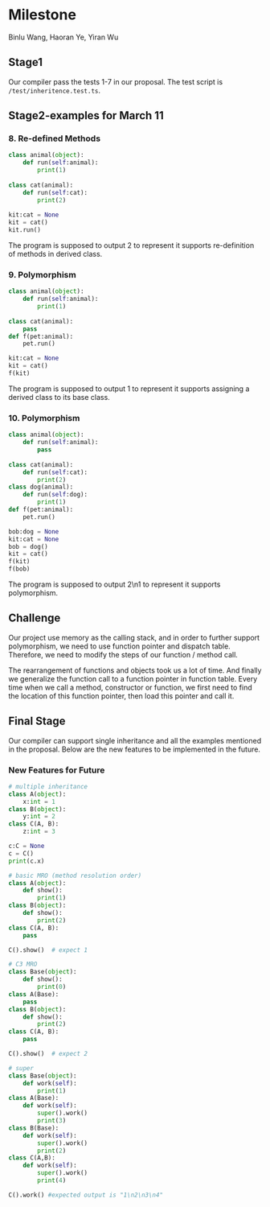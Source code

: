 # Milestone

Binlu Wang, Haoran Ye, Yiran Wu

## Stage1

Our compiler pass the tests 1-7 in our proposal. The test script is `/test/inheritence.test.ts`.

## Stage2-examples for March 11

### 8.  Re-defined Methods

```python
class animal(object):
    def run(self:animal):
        print(1)
        
class cat(animal):
    def run(self:cat):
        print(2)
        
kit:cat = None
kit = cat()
kit.run()
```

The program is supposed to output 2 to represent it supports re-definition of methods in derived class.

### 9.  Polymorphism

```python
class animal(object):
    def run(self:animal):
        print(1)
        
class cat(animal):
    pass
def f(pet:animal):
    pet.run()

kit:cat = None
kit = cat()
f(kit)
```

The program is supposed to output 1 to represent it supports assigning a derived class to its base class.

### 10.  Polymorphism

```python
class animal(object):
    def run(self:animal):
        pass
        
class cat(animal):
    def run(self:cat):
        print(2)
class dog(animal):
    def run(self:dog):
        print(1)
def f(pet:animal):
    pet.run()

bob:dog = None
kit:cat = None
bob = dog()
kit = cat()
f(kit)
f(bob)
```

The program is supposed to output 2\n1 to represent it supports polymorphism.

## Challenge

Our project use memory as the calling stack, and in order to further support polymorphism, we need to use function pointer and dispatch table. Therefore, we need to modify the steps of our function / method call. 

The rearrangement of functions and objects took us a lot of time. And finally we generalize the function call to a function pointer in function table. Every time when we call a method, constructor or function, we first need to find the location of this function pointer, then load this pointer and call it. 



## Final Stage

Our compiler can support single inheritance and all the examples mentioned in the proposal. Below are the new features to be implemented in the future.

### New Features for Future

```python
# multiple inheritance
class A(object):
    x:int = 1
class B(object):
    y:int = 2
class C(A, B):
    z:int = 3

c:C = None
c = C()
print(c.x)
```



```python
# basic MRO (method resolution order)
class A(object):
    def show():
        print(1)
class B(object):
    def show():
        print(2)
class C(A, B):
    pass

C().show()  # expect 1
```



```python
# C3 MRO
class Base(object):
    def show():
        print(0)
class A(Base):
    pass
class B(object):
    def show():
        print(2)
class C(A, B):
    pass

C().show()  # expect 2
```

```python
# super
class Base(object):
	def work(self):
		print(1)
class A(Base):
	def work(self):
		super().work()
		print(3)
class B(Base):
	def work(self):
		super().work()
		print(2)
class C(A,B):
	def work(self):
		super().work()
		print(4)

C().work() #expected output is "1\n2\n3\n4"
```







